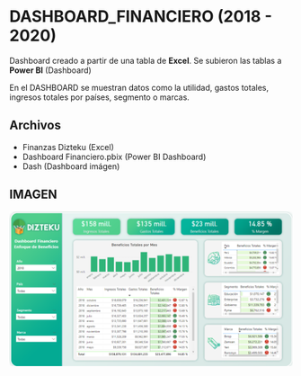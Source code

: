 # DASHBOARD_FINANCIERO (2018 - 2020)

Dashboard creado a partir de una tabla de **Excel**.
Se subieron las tablas a **Power BI** (Dashboard)

En el DASHBOARD se muestran datos como la utilidad, gastos totales, ingresos totales por países, segmento o marcas.

## Archivos
- Finanzas Dizteku (Excel)
- Dashboard Financiero.pbix (Power BI Dashboard)
- Dash (Dashboard imágen)


## IMAGEN

![Dashboard](https://github.com/qarlosbaldovino/DASHBOARD_FINANCIERO/blob/master/Dash.png?raw=true)
